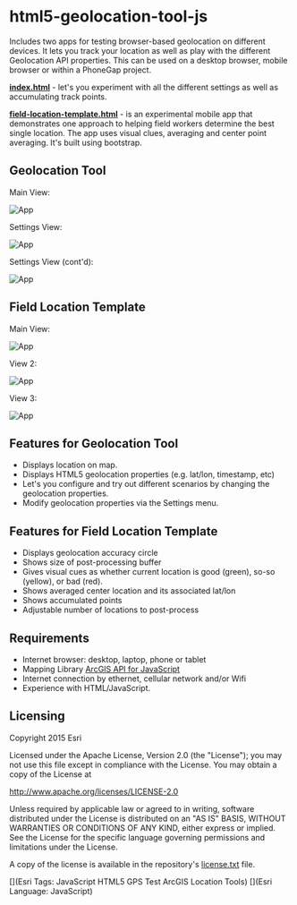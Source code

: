 html5-geolocation-tool-js
=========================

Includes two apps for testing browser-based geolocation on different devices. It lets you track your location as well as play with the different Geolocation API properties. This can be used on a desktop browser, mobile browser or within a PhoneGap project.

**[index.html](http://esri.github.io/html5-geolocation-tool-js/)** - let's you experiment with all the different settings as well as accumulating track points.

**[field-location-template.html](http://esri.github.io/html5-geolocation-tool-js/field-location-template.html)** - is an experimental mobile app that demonstrates one approach to helping field workers determine the best single location. The app uses visual clues, 
averaging and center point averaging. It's built using bootstrap.

## Geolocation Tool

Main View:

![App](https://raw.github.com/Esri/html5-geolocation-tool-js/master/html5geolocation_downtown_denver_360w.png)

Settings View:

![App](https://raw.github.com/Esri/html5-geolocation-tool-js/master/html5geolocation_downtown_denver_settings_360w.png)

Settings View (cont'd):

![App](https://raw.github.com/Esri/html5-geolocation-tool-js/master/html5geolocation_downtown_denver_settings2_360w.png)

## Field Location Template

Main View:

![App](https://raw.github.com/Esri/html5-geolocation-tool-js/master/field-location-template-main.png)

View 2:

![App](https://raw.github.com/Esri/html5-geolocation-tool-js/master/field-location-template-2.png)

View 3:

![App](https://raw.github.com/Esri/html5-geolocation-tool-js/master/field-location-template-3.png)

## Features for Geolocation Tool

* Displays location on map.
* Displays HTML5 geolocation properties (e.g. lat/lon, timestamp, etc)
* Let's you configure and try out different scenarios by changing the geolocation properties.
* Modify geolocation properties via the Settings menu.

## Features for Field Location Template

* Displays geolocation accuracy circle
* Shows size of post-processing buffer
* Gives visual cues as whether current location is good (green), so-so (yellow), or bad (red).
* Shows averaged center location and its associated lat/lon
* Shows accumulated points
* Adjustable number of locations to post-process

## Requirements

* Internet browser: desktop, laptop, phone or tablet
* Mapping Library [ArcGIS API for JavaScript](https://developers.arcgis.com/javascript/)
* Internet connection by ethernet, cellular network and/or Wifi
* Experience with HTML/JavaScript.

## Licensing
Copyright 2015 Esri

Licensed under the Apache License, Version 2.0 (the "License");
you may not use this file except in compliance with the License.
You may obtain a copy of the License at

   http://www.apache.org/licenses/LICENSE-2.0

Unless required by applicable law or agreed to in writing, software
distributed under the License is distributed on an "AS IS" BASIS,
WITHOUT WARRANTIES OR CONDITIONS OF ANY KIND, either express or implied.
See the License for the specific language governing permissions and
limitations under the License.

A copy of the license is available in the repository's [license.txt]( https://raw.github.com/Esri/android-gps-test-tool/master/license.txt) file.

[](Esri Tags: JavaScript HTML5 GPS Test ArcGIS Location Tools)
[](Esri Language: JavaScript)